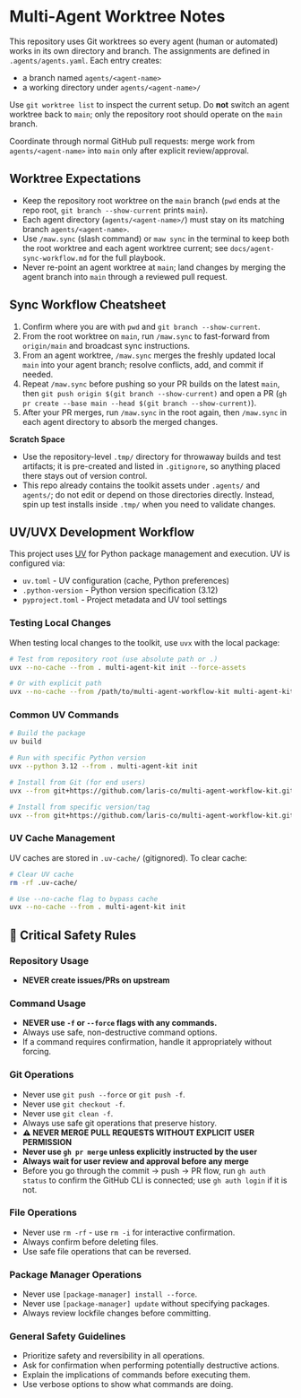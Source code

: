 # Multi-Agent Worktree Notes

This repository uses Git worktrees so every agent (human or automated) works in
its own directory and branch. The assignments are defined in
`.agents/agents.yaml`. Each entry creates:

- a branch named `agents/<agent-name>`
- a working directory under `agents/<agent-name>/`

Use `git worktree list` to inspect the current setup. Do **not** switch an agent
worktree back to `main`; only the repository root should operate on the `main`
branch.

Coordinate through normal GitHub pull requests: merge work from
`agents/<agent-name>` into `main` only after explicit review/approval.

## Worktree Expectations
- Keep the repository root worktree on the `main` branch (`pwd` ends at the repo root, `git branch --show-current` prints `main`).
- Each agent directory (`agents/<agent-name>/`) must stay on its matching branch `agents/<agent-name>`.
- Use `/maw.sync` (slash command) or `maw sync` in the terminal to keep both the root worktree and each agent worktree current; see `docs/agent-sync-workflow.md` for the full playbook.
- Never re-point an agent worktree at `main`; land changes by merging the agent branch into `main` through a reviewed pull request.

## Sync Workflow Cheatsheet
1. Confirm where you are with `pwd` and `git branch --show-current`.
2. From the root worktree on `main`, run `/maw.sync` to fast-forward from `origin/main` and broadcast sync instructions.
3. From an agent worktree, `/maw.sync` merges the freshly updated local `main` into your agent branch; resolve conflicts, add, and commit if needed.
4. Repeat `/maw.sync` before pushing so your PR builds on the latest `main`, then `git push origin $(git branch --show-current)` and open a PR (`gh pr create --base main --head $(git branch --show-current)`).
5. After your PR merges, run `/maw.sync` in the root again, then `/maw.sync` in each agent directory to absorb the merged changes.

**Scratch Space**
- Use the repository-level `.tmp/` directory for throwaway builds and test artifacts; it is pre-created and listed in `.gitignore`, so anything placed there stays out of version control.
- This repo already contains the toolkit assets under `.agents/` and `agents/`; do not edit or depend on those directories directly. Instead, spin up test installs inside `.tmp/` when you need to validate changes.

## UV/UVX Development Workflow

This project uses [UV](https://docs.astral.sh/uv/) for Python package management and execution. UV is configured via:
- `uv.toml` - UV configuration (cache, Python preferences)
- `.python-version` - Python version specification (3.12)
- `pyproject.toml` - Project metadata and UV tool settings

### Testing Local Changes

When testing local changes to the toolkit, use `uvx` with the local package:

```bash
# Test from repository root (use absolute path or .)
uvx --no-cache --from . multi-agent-kit init --force-assets

# Or with explicit path
uvx --no-cache --from /path/to/multi-agent-workflow-kit multi-agent-kit init --force-assets
```

### Common UV Commands

```bash
# Build the package
uv build

# Run with specific Python version
uvx --python 3.12 --from . multi-agent-kit init

# Install from Git (for end users)
uvx --from git+https://github.com/laris-co/multi-agent-workflow-kit.git@main multi-agent-kit init

# Install from specific version/tag
uvx --from git+https://github.com/laris-co/multi-agent-workflow-kit.git@v0.2.6-alpha multi-agent-kit init
```

### UV Cache Management

UV caches are stored in `.uv-cache/` (gitignored). To clear cache:

```bash
# Clear UV cache
rm -rf .uv-cache/

# Use --no-cache flag to bypass cache
uvx --no-cache --from . multi-agent-kit init
```

## 🔴 Critical Safety Rules

### Repository Usage
-   **NEVER create issues/PRs on upstream**

### Command Usage
-   **NEVER use `-f` or `--force` flags with any commands.**
-   Always use safe, non-destructive command options.
-   If a command requires confirmation, handle it appropriately without forcing.

### Git Operations
-   Never use `git push --force` or `git push -f`.
-   Never use `git checkout -f`.
-   Never use `git clean -f`.
-   Always use safe git operations that preserve history.
-   **⚠️ NEVER MERGE PULL REQUESTS WITHOUT EXPLICIT USER PERMISSION**
-   **Never use `gh pr merge` unless explicitly instructed by the user**
-   **Always wait for user review and approval before any merge**
-   Before you go through the commit -> push -> PR flow, run `gh auth status` to confirm the GitHub CLI is connected; use `gh auth login` if it is not.

### File Operations
-   Never use `rm -rf` - use `rm -i` for interactive confirmation.
-   Always confirm before deleting files.
-   Use safe file operations that can be reversed.

### Package Manager Operations
-   Never use `[package-manager] install --force`.
-   Never use `[package-manager] update` without specifying packages.
-   Always review lockfile changes before committing.

### General Safety Guidelines
-   Prioritize safety and reversibility in all operations.
-   Ask for confirmation when performing potentially destructive actions.
-   Explain the implications of commands before executing them.
-   Use verbose options to show what commands are doing.
